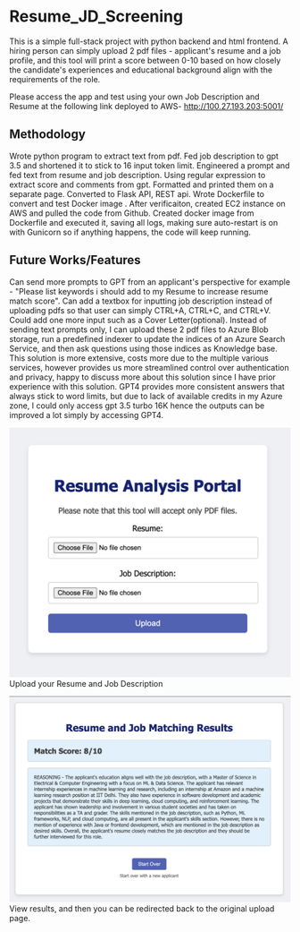 # Resume_JD_Screening
 
This is a simple full-stack project with python backend and html frontend. A hiring person can simply upload 2 pdf files -  applicant's resume and a job profile, and this tool will print a score between 0-10 based on how closely the candidate's experiences and educational background align with the requirements of the role.

Please access the app and test using your own Job Description and Resume at the following link deployed to AWS-
http://100.27.193.203:5001/

## Methodology
Wrote python program to extract text from pdf.
Fed job description to gpt 3.5 and shortened it to stick to 16 input token limit.
Engineered a prompt and fed text from resume and job description.
Using regular expression to extract score and comments from gpt.
Formatted and printed them on a separate page.
Converted to Flask API, REST api.
Wrote Dockerfile to convert and test Docker image .
After verificaiton, created EC2 instance on AWS and pulled the code from Github.
Created docker image from Dockerfile and executed it, saving all logs, making sure auto-restart is on with Gunicorn so if anything happens, the code will keep running.

## Future Works/Features
Can send more prompts to GPT from an applicant's perspective for example - "Please list keywords i should add to my Resume to increase resume match score".
Can add a textbox for inputting job description instead of uploading pdfs so that user can simply CTRL+A, CTRL+C, and CTRL+V.
Could add one more input such as a Cover Letter(optional).
Instead of sending text prompts only, I can upload these 2 pdf files to Azure Blob storage, run a predefined indexer to update the indices of an Azure Search Service, and then ask questions using those indices as Knowledge base. This solution is more extensive, costs more due to the multiple various services, however provides us more streamlined control over authentication and privacy, happy to discuss more about this solution since I have prior experience with this solution.
GPT4 provides more consistent answers that always stick to word limits, but due to lack of available credits in my Azure zone, I could only access gpt 3.5 turbo 16K hence the outputs can be improved a lot simply by accessing GPT4.


![screenshot](Pics/p1.png)
Upload your Resume and Job Description

![screenshot](Pics/p2.png)
View results, and then you can be redirected back to the original upload page.